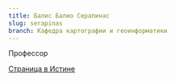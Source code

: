 ```yaml
---
title: Балис Балио Серапинас
slug: serapinas
branch: Кафедра картографии и геоинформатики
---
```


Профессор

[Страница в Истине](https://istina.msu.ru/workers/453882)
